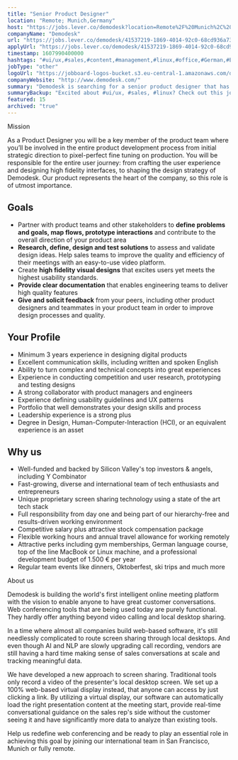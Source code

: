```yaml
---
title: "Senior Product Designer"
location: "Remote; Munich,Germany"
host: "https://jobs.lever.co/demodesk?location=Remote%2F%20Munich%2C%20Germany"
companyName: "Demodesk"
url: "https://jobs.lever.co/demodesk/41537219-1869-4014-92c0-68cd936a73ba"
applyUrl: "https://jobs.lever.co/demodesk/41537219-1869-4014-92c0-68cd936a73ba/apply"
timestamp: 1607990400000
hashtags: "#ui/ux,#sales,#content,#management,#linux,#office,#German,#English"
jobType: "other"
logoUrl: "https://jobboard-logos-bucket.s3.eu-central-1.amazonaws.com/demodesk"
companyWebsite: "http://www.demodesk.com/"
summary: "Demodesk is searching for a senior product designer that has 3 years experience in designing digital products."
summaryBackup: "Excited about #ui/ux, #sales, #linux? Check out this job post!"
featured: 15
archived: "true"
---
```


Mission

As a Product Designer you will be a key member of the product team where you’ll be involved in the entire product development process from initial strategic direction to pixel-perfect fine tuning on production. You will be responsible for the entire user journey: from crafting the user experience and designing high fidelity interfaces, to shaping the design strategy of Demodesk. Our product represents the heart of the company, so this role is of utmost importance.

## Goals

*   Partner with product teams and other stakeholders to **define problems and goals, map flows, prototype interactions** and contribute to the overall direction of your product area
*   **Research, define, design and test solutions** to assess and validate design ideas. Help sales teams to improve the quality and efficiency of their meetings with an easy-to-use video platform.
*   Create **high fidelity visual designs** that excites users yet meets the highest usability standards.
*   **Provide clear documentation** that enables engineering teams to deliver high quality features 
*   **Give and solicit feedback** from your peers, including other product designers and teammates in your product team in order to improve design processes and quality.

## Your Profile

*   Minimum 3 years experience in designing digital products 
*   Excellent communication skills, including written and spoken English
*   Ability to turn complex and technical concepts into great experiences
*   Experience in conducting competition and user research, prototyping and testing designs
*   A strong collaborator with product managers and engineers
*   Experience defining usability guidelines and UX patterns
*   Portfolio that well demonstrates your design skills and process
*   Leadership experience is a strong plus
*   Degree in Design, Human-Computer-Interaction (HCI), or an equivalent experience is an asset

## Why us

*   Well-funded and backed by Silicon Valley's top investors & angels, including Y Combinator
*   Fast-growing, diverse and international team of tech enthusiasts and entrepreneurs
*   Unique proprietary screen sharing technology using a state of the art tech stack
*   Full responsibility from day one and being part of our hierarchy-free and results-driven working environment
*   Competitive salary plus attractive stock compensation package
*   Flexible working hours and annual travel allowance for working remotely
*   Attractive perks including gym memberships, German language course, top of the line MacBook or Linux machine, and a professional development budget of 1.500 € per year
*   Regular team events like dinners, Oktoberfest, ski trips and much more

About us

Demodesk is building the world's first intelligent online meeting platform with the vision to enable anyone to have great customer conversations. Web conferencing tools that are being used today are purely functional. They hardly offer anything beyond video calling and local desktop sharing.

In a time where almost all companies build web-based software, it's still needlessly complicated to route screen sharing through local desktops. And even though AI and NLP are slowly upgrading call recording, vendors are still having a hard time making sense of sales conversations at scale and tracking meaningful data.

We have developed a new approach to screen sharing. Traditional tools only record a video of the presenter's local desktop screen. We set up a 100% web-based virtual display instead, that anyone can access by just clicking a link. By utilizing a virtual display, our software can automatically load the right presentation content at the meeting start, provide real-time conversational guidance on the sales rep's side without the customer seeing it and have significantly more data to analyze than existing tools.

Help us redefine web conferencing and be ready to play an essential role in achieving this goal by joining our international team in San Francisco, Munich or fully remote.
